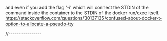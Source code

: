 and even if you add the flag '-i' which
will connect the STDIN of the command inside the container to the STDIN of the docker run/exec itself.
https://stackoverflow.com/questions/30137135/confused-about-docker-t-option-to-allocate-a-pseudo-tty









//----------------
